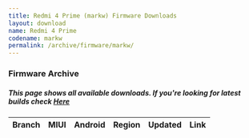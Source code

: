 ```yaml
---
title: Redmi 4 Prime (markw) Firmware Downloads
layout: download
name: Redmi 4 Prime
codename: markw
permalink: /archive/firmware/markw/
---
```



### Firmware Archive
##### This page shows all available downloads. If you're looking for latest builds check [Here](/firmware/markw/)


<div class="table-responsive-md" id="table-wrapper">
<table id="firmware" class="compact table table-striped table-hover table-sm">
    <thead class="thead-dark">
        <tr>
            <th>Branch</th>
            <th>MIUI</th>
            <th>Android</th>
            <th>Region</th>
            <th>Updated</th>
            <th>Link</th>
        </tr>
    </thead>
    <script>loadFirmwareDownloads('markw', 'full')</script>
</table>
</div>

